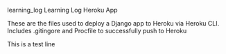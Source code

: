 learning_log
Learning Log Heroku App

These are the files used to deploy a Django app to Heroku via Heroku CLI. Includes .gitingore and Procfile to successfully push to Heroku

This is a test line